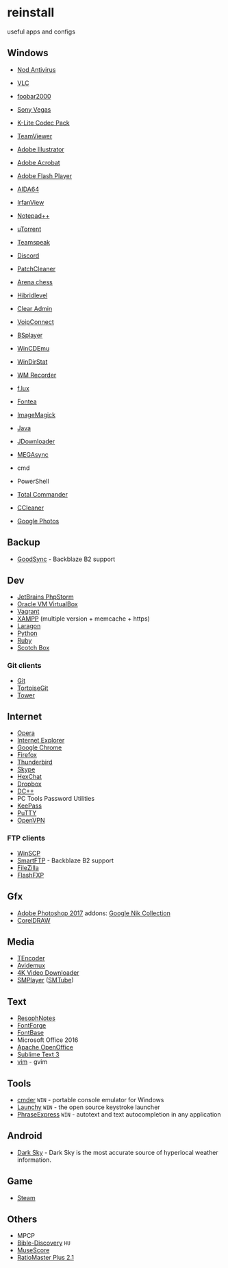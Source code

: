 # reinstall
useful apps and configs

## Windows 



* [Nod Antivirus](https://www.eset.com/)

* [VLC](http://www.videolan.org/)
* [foobar2000](http://www.foobar2000.org/)
* [Sony Vegas](http://www.vegascreativesoftware.com/us/vegas-pro/)
* [K-Lite Codec Pack](https://www.codecguide.com/download_kl.htm)

* [TeamViewer](https://www.teamviewer.com/hu/)

* [Adobe Illustrator](http://www.adobe.com/hu/products/illustrator.html)
* [Adobe Acrobat](https://get.adobe.com/hu/reader/)
* [Adobe Flash Player](https://get.adobe.com/flashplayer/)

* [AIDA64](https://www.aida64.com/downloads)
* [IrfanView](http://www.irfanview.com/)
* [Notepad++](https://notepad-plus-plus.org/download/v7.4.2.html)

* [uTorrent](http://www.utorrent.com/)

* [Teamspeak](https://www.teamspeak.com/)
* [Discord](https://discordapp.com/)

* [PatchCleaner](https://www.hibridlevel.hu/)
* [Arena chess](http://www.playwitharena.com/)
* [Hibridlevel](https://www.hibridlevel.hu/)
* [Clear Admin](http://www.clearadmin.hu/)
* [VoipConnect](http://www.voipconnect.com/dashboard)
* [BSplayer](http://bsplayer.com/)
* [WinCDEmu](http://wincdemu.sysprogs.org/)
* [WinDirStat](https://windirstat.net/)
* [WM Recorder](http://wmrecorder.com/home/)
* [f.lux](https://justgetflux.com/)

* [Fontea](https://fontea.madebysource.com/)
* [ImageMagick](https://www.imagemagick.org/script/index.php)
* [Java](https://java.com/en/)
* [JDownloader](http://jdownloader.org/)
* [MEGAsync](https://mega.nz/sync)

* cmd
* PowerShell
* [Total Commander](https://www.ghisler.com/)
* [CCleaner](https://www.piriform.com/ccleaner)
* [Google Photos](https://photos.google.com/apps)

## Backup

* [GoodSync](https://www.goodsync.com/) - Backblaze B2 support

## Dev

* [JetBrains PhpStorm](https://www.jetbrains.com/phpstorm/)
* [Oracle VM VirtualBox](https://www.virtualbox.org/)
* [Vagrant](https://www.vagrantup.com/)
* [XAMPP](https://www.apachefriends.org/hu/index.html) (multiple version + memcache + https)
* [Laragon](https://laragon.org/)
* [Python](https://www.python.org/downloads/)
* [Ruby](https://rubyinstaller.org/)
* [Scotch Box](https://box.scotch.io/)

### Git clients

* [Git](https://git-scm.com)
* [TortoiseGit](https://tortoisegit.org/)
* [Tower](https://www.git-tower.com/windows/)

## Internet

* [Opera](http://www.opera.com/hu)
* [Internet Explorer](https://www.microsoft.com/hu-hu/download/internet-explorer.aspx)
* [Google Chrome](https://www.google.com/chrome/browser/desktop/index.html)
* [Firefox](https://www.mozilla.org/hu/firefox/new/)
* [Thunderbird](https://www.mozilla.org/hu/thunderbird/)
* [Skype](https://www.skype.com/hu/)
* [HexChat](https://hexchat.github.io/)
* [Dropbox](https://www.dropbox.com/)
* [DC++](http://dcplusplus.sourceforge.net/)
* PC Tools Password Utilities
* [KeePass](http://keepass.info/)
* [PuTTY](http://www.putty.org/)
* [OpenVPN](https://openvpn.net/index.php/open-source/downloads.html)

### FTP clients

* [WinSCP](https://winscp.net/)
* [SmartFTP](https://www.smartftp.com/) - Backblaze B2 support
* [FileZilla](https://filezilla-project.org/)
* [FlashFXP](https://www.flashfxp.com/)

## Gfx

* [Adobe Photoshop 2017](http://www.adobe.com/hu/products/photoshop/features.html) addons: [Google Nik Collection](https://www.google.com/nikcollection/)
* [CorelDRAW](http://www.coreldraw.com/en/product/graphic-design-software/?topNav=en)

## Media

* [TEncoder](http://tencoder.sourceforge.net/)
* [Avidemux](http://fixounet.free.fr/avidemux/)
* [4K Video Downloader](https://www.4kdownload.com/)
* [SMPlayer](http://www.smplayer.info/) ([SMTube](http://www.smtube.org/))

## Text

* [ResophNotes](http://resoph.com/ResophNotes/Welcome.html)
* [FontForge](https://fontforge.github.io/en-US/)
* [FontBase](http://fontba.se/)
* Microsoft Office 2016
* [Apache OpenOffice](https://www.openoffice.org/)
* [Sublime Text 3](https://www.sublimetext.com/3)
* [vim](http://www.vim.org/) - gvim

## Tools

* [cmder](http://cmder.net/) `WIN` - portable console emulator for Windows
* [Launchy](http://www.launchy.net/) `WIN` - the open source keystroke launcher
* [PhraseExpress](http://www.phraseexpress.com/) `WIN` - autotext and text autocompletion in any application

## Android

* [Dark Sky](https://play.google.com/store/apps/details?id=net.darksky.darksky) - Dark Sky is the most accurate source of hyperlocal weather information.

## Game

* [Steam](http://store.steampowered.com/)

## Others

* MPCP
* [Bible-Discovery](http://www.mobilbiblia.hu/biblia-letoltes.php) `HU`
* [MuseScore](https://musescore.org)
* [RatioMaster Plus 2.1](http://www.sb-innovation.de/f46/ratiomaster-plus-2-1-a-33029/)
